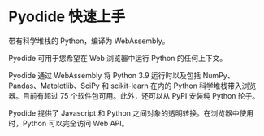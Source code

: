 # Pyodide 快速上手

带有科学堆栈的 Python，编译为 WebAssembly。

Pyodide 可用于您希望在 Web 浏览器中运行 Python 的任何上下文。

Pyodide 通过 WebAssembly 将 Python 3.9 运行时以及包括 NumPy、Pandas、Matplotlib、SciPy 和 scikit-learn 在内的 Python 科学堆栈带入浏览器。目前有超过 75 个软件包可用。此外，还可以从 PyPI 安装纯 Python 轮子。

Pyodide 提供了 Javascript 和 Python 之间对象的透明转换。在浏览器中使用时，Python 可以完全访问 Web API。

```{tableofcontents}
```